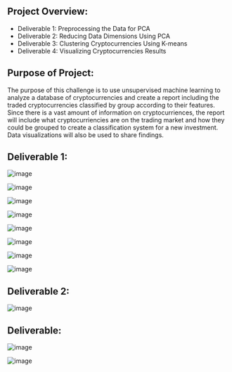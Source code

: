 ## Project Overview:
- Deliverable 1: Preprocessing the Data for PCA
- Deliverable 2: Reducing Data Dimensions Using PCA
- Deliverable 3: Clustering Cryptocurrencies Using K-means
- Deliverable 4: Visualizing Cryptocurrencies Results

## Purpose of Project:
The purpose of this challenge is to use unsupervised machine learning to analyze a database of cryptocurrencies and create a report including the traded cryptocurrencies classified by group according to their features. Since there is a vast amount of information on cryptocurriences, the report will include what cryptocurriencies are on the trading market and how they could be grouped to create a classification system for a new investment.  
Data visualizations will also be used to share findings.

## Deliverable 1:

![image](https://user-images.githubusercontent.com/85530690/141604194-9b294e87-2413-48f4-94b5-72b617b2b648.png)

![image](https://user-images.githubusercontent.com/85530690/141604207-dc60ea39-d658-408d-b25c-895a33ea61b2.png)

![image](https://user-images.githubusercontent.com/85530690/141604225-f9ede1e6-9b53-4349-935c-12f1a92c359d.png)

![image](https://user-images.githubusercontent.com/85530690/141604235-e329aee2-3199-4a96-8818-4199928ab025.png)

![image](https://user-images.githubusercontent.com/85530690/141604240-15c88fba-b375-4acd-9abd-c0b8ef61782b.png)

![image](https://user-images.githubusercontent.com/85530690/141604245-eda6e36f-a842-417e-ae6a-8a2c925cfeec.png)

![image](https://user-images.githubusercontent.com/85530690/141604256-8bd392ef-9826-4bd2-b8b2-784bd2713ddb.png)

![image](https://user-images.githubusercontent.com/85530690/141604273-090f10e7-fdd9-4cf5-bd6d-a2dec5cf96df.png)

## Deliverable 2:

![image](https://user-images.githubusercontent.com/85530690/141604292-be7cec75-3468-4dd9-8a5d-a6b67ff8c75a.png)

## Deliverable:

![image](https://user-images.githubusercontent.com/85530690/141604313-fc26f262-da74-4a60-96d2-2f53651e19d1.png)

![image](https://user-images.githubusercontent.com/85530690/141604323-9d6c6461-2bc4-486d-b11d-c9dbf387e7f2.png)
